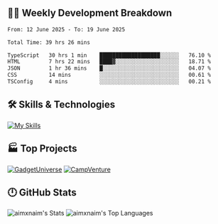 

## 🧑‍💻 Weekly Development Breakdown

<!--START_SECTION:waka-->

```txt
From: 12 June 2025 - To: 19 June 2025

Total Time: 39 hrs 26 mins

TypeScript   30 hrs 1 min    ███████████████████░░░░░░   76.10 %
HTML         7 hrs 22 mins   ████▓░░░░░░░░░░░░░░░░░░░░   18.71 %
JSON         1 hr 36 mins    █░░░░░░░░░░░░░░░░░░░░░░░░   04.07 %
CSS          14 mins         ░░░░░░░░░░░░░░░░░░░░░░░░░   00.61 %
TSConfig     4 mins          ░░░░░░░░░░░░░░░░░░░░░░░░░   00.21 %
```

<!--END_SECTION:waka-->

## 🛠️ Skills & Technologies

[![My Skills](https://skillicons.dev/icons?i=angular,react,docker,mongodb,nodejs,express,github,bootstrap,prisma,postman,postgres&perline=8)](https://skillicons.dev)

## 🏭 Top Projects

[![GadgetUniverse](https://github-readme-stats.vercel.app/api/pin/?username=aimxnaim&repo=GadgetUniverse&theme=dark)](https://github.com/aimxnaim/GadgetUniverse)
[![CampVenture](https://github-readme-stats.vercel.app/api/pin/?username=aimxnaim&repo=CampVenture&theme=dark)](https://github.com/aimxnaim/CampVenture)

## 🕛 GitHub Stats

![aimxnaim's Stats](https://github-readme-stats.vercel.app/api?username=aimxnaim&theme=tokyonight&show_icons=true&hide_border=true&count_private=true)
![aimxnaim's Top Languages](https://github-readme-stats.vercel.app/api/top-langs/?username=aimxnaim&theme=tokyonight&show_icons=true&hide_border=true&layout=compact)




